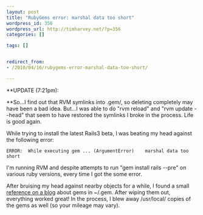 ```yaml
---
layout: post
title: "RubyGems error: marshal data too short"
wordpress_id: 356
wordpress_url: http://timharvey.net/?p=356
categories: []

tags: []


redirect_from:
- /2010/04/16/rubygems-error-marshal-data-too-short/

---
```

**UPDATE (7:21pm):

**So...I find out that RVM symlinks into .gem/, so deleting completely may have been a bad idea. But...I was able to do "rvm reload" and "rvm update --head" that seem to have restored the symlinks I broke in the process. Life is good again.

While trying to install the latest Rails3 beta, I was beating my head against the following error:

``ERROR:  While executing gem ... (ArgumentError)    marshal data too short``

I'm running RVM and despite attempts to run "gem install rails --pre" on various ruby versions, every time I got the some error.

After bruising my head against nearby objects for a while, I found a small [reference on a blog](http://keyj.wordpress.com/2009/03/20/error-with-rubygems-marshal-data-too-short/) about gems in ~/.gem. After wiping them out, everything worked great! In the process, I blew away /usr/local/ copies of the gems as well (so your mileage may vary).
